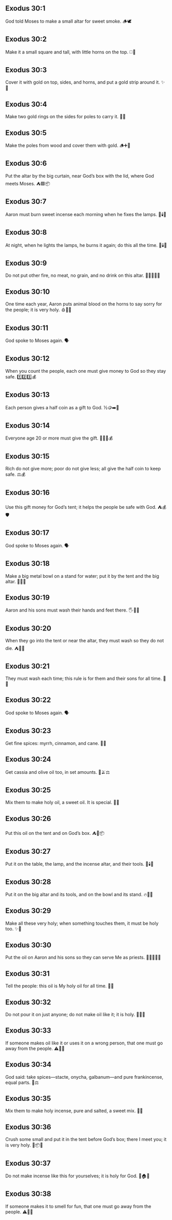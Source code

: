 ## Exodus 30:1
God told Moses to make a small altar for sweet smoke. 🪵🕊️
## Exodus 30:2
Make it a small square and tall, with little horns on the top. ◻️📏
## Exodus 30:3
Cover it with gold on top, sides, and horns, and put a gold strip around it. ✨💛
## Exodus 30:4
Make two gold rings on the sides for poles to carry it. 💛🪈
## Exodus 30:5
Make the poles from wood and cover them with gold. 🪵➕💛
## Exodus 30:6
Put the altar by the big curtain, near God’s box with the lid, where God meets Moses. ⛺🟪📦
## Exodus 30:7
Aaron must burn sweet incense each morning when he fixes the lamps. 🌅🕯️🌸
## Exodus 30:8
At night, when he lights the lamps, he burns it again; do this all the time. 🌃🕯️🔁
## Exodus 30:9
Do not put other fire, no meat, no grain, and no drink on this altar. 🚫🔥🍖🌾🥤
## Exodus 30:10
One time each year, Aaron puts animal blood on the horns to say sorry for the people; it is very holy. 🩸🦌🙏
## Exodus 30:11
God spoke to Moses again. 🗣️
## Exodus 30:12
When you count the people, each one must give money to God so they stay safe. 1️⃣2️⃣3️⃣💰
## Exodus 30:13
Each person gives a half coin as a gift to God. ½🪙➡️🙏
## Exodus 30:14
Everyone age 20 or more must give the gift. 👨👩🔞💰
## Exodus 30:15
Rich do not give more; poor do not give less; all give the half coin to keep safe. ⚖️💰
## Exodus 30:16
Use this gift money for God’s tent; it helps the people be safe with God. ⛺💰🛡️
## Exodus 30:17
God spoke to Moses again. 🗣️
## Exodus 30:18
Make a big metal bowl on a stand for water; put it by the tent and the big altar. 🫧🫗🫙
## Exodus 30:19
Aaron and his sons must wash their hands and feet there. 🖐️🚿🦶
## Exodus 30:20
When they go into the tent or near the altar, they must wash so they do not die. ⛺🚿🛑
## Exodus 30:21
They must wash each time; this rule is for them and their sons for all time. 🔁🚿
## Exodus 30:22
God spoke to Moses again. 🗣️
## Exodus 30:23
Get fine spices: myrrh, cinnamon, and cane. 🌿🧂
## Exodus 30:24
Get cassia and olive oil too, in set amounts. 🌿🫒⚖️
## Exodus 30:25
Mix them to make holy oil, a sweet oil. It is special. 🧴🌸
## Exodus 30:26
Put this oil on the tent and on God’s box. ⛺🧴📦
## Exodus 30:27
Put it on the table, the lamp, and the incense altar, and their tools. 🍞🕯️🧰
## Exodus 30:28
Put it on the big altar and its tools, and on the bowl and its stand. 🔥🧰🫙
## Exodus 30:29
Make all these very holy; when something touches them, it must be holy too. ✨🛐
## Exodus 30:30
Put the oil on Aaron and his sons so they can serve Me as priests. 👨‍🦳🧴👨‍🦱
## Exodus 30:31
Tell the people: this oil is My holy oil for all time. 🧴🛐
## Exodus 30:32
Do not pour it on just anyone; do not make oil like it; it is holy. 🚫🧴✨
## Exodus 30:33
If someone makes oil like it or uses it on a wrong person, that one must go away from the people. ⚠️🚫👥
## Exodus 30:34
God said: take spices—stacte, onycha, galbanum—and pure frankincense, equal parts. 🌿⚖️
## Exodus 30:35
Mix them to make holy incense, pure and salted, a sweet mix. 🧂🌸
## Exodus 30:36
Crush some small and put it in the tent before God’s box; there I meet you; it is very holy. 🧂📦🙏
## Exodus 30:37
Do not make incense like this for yourselves; it is holy for God. 🚫🏠🛐
## Exodus 30:38
If someone makes it to smell for fun, that one must go away from the people. ⚠️🚶‍♂️
